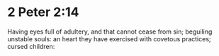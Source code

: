 # 2 Peter 2:14

Having eyes full of adultery, and that cannot cease from sin; beguiling unstable souls: an heart they have exercised with covetous practices; cursed children:
